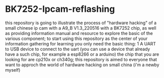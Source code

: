 # BK7252-Ipcam-reflashing
this repository is going to illustrate the process of "hardware hacking" of a small chinese ip cam with a A9_B V1.3_220516 with a BK7252 chip, as well as providing information manual and resource to explore the basic of the various component;
to start using this repository as the center of your information gathering for learning you only need the basic thing:
1
  A UART to USB device to connect to the uart (you can use a device that already have a such chip, for example a esp8266 or a arduino) the chip that you are looking for are cp210x or ch340g;
this repository is aimed to everyone that want to approch the world of hardware hacking on small china
(i'm a newby myself)
